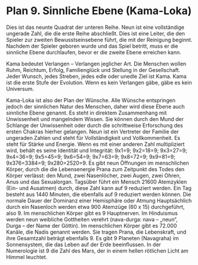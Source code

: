 # Plan 9. Sinnliche Ebene (Kama-Loka)

Dies ist das neunte Quadrat der unteren Reihe. Neun ist eine vollständige ungerade Zahl, die die erste Reihe abschließt. Dies ist eine Leiter, die den Spieler zur zweiten Bewusstseinsebene führt, die mit der Reinigung beginnt. Nachdem der Spieler geboren wurde und das Spiel betritt, muss er die sinnliche Ebene durchlaufen, bevor er die zweite Ebene erreichen kann.

Kama bedeutet Verlangen – Verlangen jeglicher Art. Die Menschen wollen Ruhm, Reichtum, Erfolg, Familienglück und Stellung in der Gesellschaft. Jeder Wunsch, jedes Streben, jedes edle oder unedle Ziel ist Kama. Kama ist die erste Stufe der Evolution. Wenn es kein Verlangen gäbe, gäbe es kein Universum.

Kama-Loka ist also der Plan der Wünsche. Alle Wünsche entspringen jedoch der sinnlichen Natur des Menschen, daher wird diese Ebene auch sinnliche Ebene genannt. Es steht in direktem Zusammenhang mit Unwissenheit und mangelndem Wissen. Sie können durch den Mund der Schlange der Unwissenheit oder durch die schrittweise Erforschung des ersten Chakras hierher gelangen. Neun ist ein Vertreter der Familie der ungeraden Zahlen und steht für Vollständigkeit und Vollkommenheit. Es steht für Stärke und Energie. Wenn es mit einer anderen Zahl multipliziert wird, behält es seine Identität und Integrität: 9x1=9; 9x2=18=9; 9x3=27=9; 9x4=36=9; 9x5=45=9; 9x6=54=9; 9x7=63=9; 9x8=72=9; 9x9=81=9; 9x376=3384=9; 9x280=2520=9. Es gibt neun Öffnungen im menschlichen Körper, durch die die Lebensenergie Prana zum Zeitpunkt des Todes den Körper verlässt: den Mund, zwei Nasenlöcher, zwei Augen, zwei Ohren, Anus und das Sexualorgan. Tagsüber führt ein Mensch 21600 Atemzyklen (Ein- und Ausatmen) durch, diese Zahl kann auf 9 reduziert werden. Ein Tag besteht aus 1440 Minuten, die ebenfalls auf 9 reduziert werden können. Die normale Dauer der Dominanz einer Hemisphäre oder Atmung Hauptsächlich durch ein Nasenloch werden etwa 900 Atemzüge (60 x 15) durchgeführt, also 9. Im menschlichen Körper gibt es 9 Hauptnerven. Im Hinduismus werden neun weibliche Gottheiten verehrt (nava-durga: nava – „neun“, Durga – der Name der Göttin). Im menschlichen Körper gibt es 72.000 Kanäle, die Nadis genannt werden. Sie tragen Prana, die Lebenskraft, und ihre Gesamtzahl beträgt ebenfalls 9. Es gibt 9 Planeten (Navagraha) im Sonnensystem, die das Leben auf der Erde beeinflussen. In der Numerologie ist 9 die Zahl des Mars, der in einem hellen rötlichen Licht am Himmel leuchtet.
